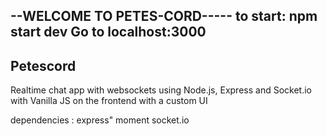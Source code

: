 --WELCOME TO PETES-CORD-----
to start: npm start dev
Go to localhost:3000
-------
## Petescord
Realtime chat app with websockets using Node.js, 
Express and Socket.io 
with Vanilla JS on the frontend with a custom UI

dependencies :
express"
moment 
socket.io
